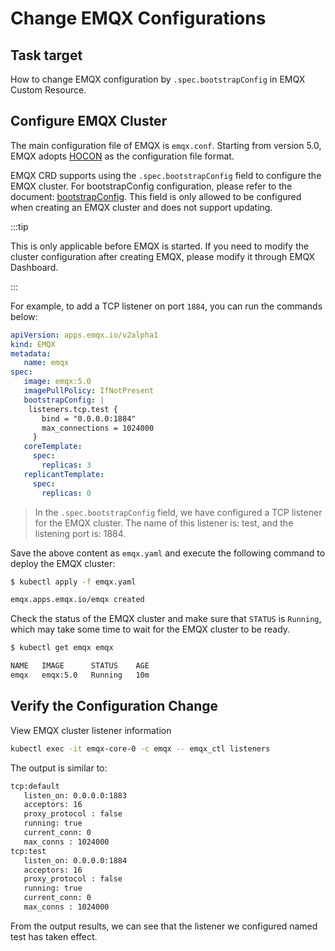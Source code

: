 # Change EMQX Configurations

## Task target

How to change EMQX configuration by `.spec.bootstrapConfig` in EMQX Custom Resource.

## Configure EMQX Cluster

The main configuration file of EMQX is `emqx.conf`. Starting from version 5.0, EMQX adopts [HOCON](https://www.emqx.io/docs/en/v5.0/configuration/configuration.html#hocon-configuration-format) as the configuration file format.

EMQX CRD supports using the `.spec.bootstrapConfig` field to configure the EMQX cluster. For bootstrapConfig configuration, please refer to the document: [bootstrapConfig](https://www.emqx.io/docs/en/v5.0/admin/cfg.html). This field is only allowed to be configured when creating an EMQX cluster and does not support updating.

:::tip

This is only applicable before EMQX is started. If you need to modify the cluster configuration after creating EMQX, please modify it through EMQX Dashboard.

:::

For example, to add a TCP listener on port `1884`, you can run the commands below:

```yaml
apiVersion: apps.emqx.io/v2alpha1
kind: EMQX
metadata:
   name: emqx
spec:
   image: emqx:5.0
   imagePullPolicy: IfNotPresent
   bootstrapConfig: |
    listeners.tcp.test {
       bind = "0.0.0.0:1884"
       max_connections = 1024000
     }
   coreTemplate:
     spec:
       replicas: 3
   replicantTemplate:
     spec:
       replicas: 0
```

> In the `.spec.bootstrapConfig` field, we have configured a TCP listener for the EMQX cluster. The name of this listener is: test, and the listening port is: 1884.

Save the above content as `emqx.yaml` and execute the following command to deploy the EMQX cluster:

```bash
$ kubectl apply -f emqx.yaml

emqx.apps.emqx.io/emqx created
```

Check the status of the EMQX cluster and make sure that `STATUS` is `Running`, which may take some time to wait for the EMQX cluster to be ready.

```bash
$ kubectl get emqx emqx

NAME   IMAGE      STATUS    AGE
emqx   emqx:5.0   Running   10m
```

## Verify the Configuration Change

View EMQX cluster listener information

```bash
kubectl exec -it emqx-core-0 -c emqx -- emqx_ctl listeners
```

The output is similar to:

```bash
tcp:default
   listen_on: 0.0.0.0:1883
   acceptors: 16
   proxy_protocol : false
   running: true
   current_conn: 0
   max_conns : 1024000
tcp:test
   listen_on: 0.0.0.0:1884
   acceptors: 16
   proxy_protocol : false
   running: true
   current_conn: 0
   max_conns : 1024000
```

From the output results, we can see that the listener we configured named test has taken effect.
